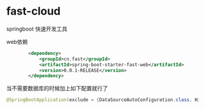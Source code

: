 # fast-cloud
springboot 快速开发工具



web依赖

````xml
		<dependency>
			<groupId>cn.fast</groupId>
			<artifactId>spring-boot-starter-fast-web</artifactId>
			<version>0.0.1-RELEASE</version>
		</dependency>
````

当不需要数据库的时候加上如下配置就行了

````java
@SpringBootApplication(exclude = {DataSourceAutoConfiguration.class, HibernateJpaAutoConfiguration.class, MybatisPlusConfig.class})
````


